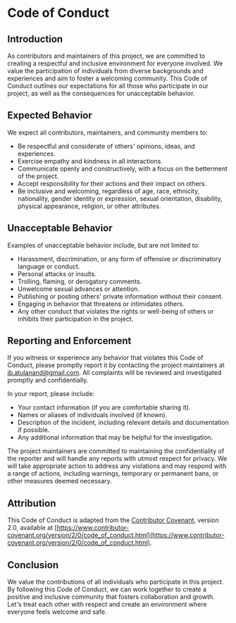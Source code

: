 # Code of Conduct

## Introduction

As contributors and maintainers of this project, we are committed to creating a respectful and inclusive environment for everyone involved. We value the participation of individuals from diverse backgrounds and experiences and aim to foster a welcoming community. This Code of Conduct outlines our expectations for all those who participate in our project, as well as the consequences for unacceptable behavior.

## Expected Behavior

We expect all contributors, maintainers, and community members to:

- Be respectful and considerate of others' opinions, ideas, and experiences.
- Exercise empathy and kindness in all interactions.
- Communicate openly and constructively, with a focus on the betterment of the project.
- Accept responsibility for their actions and their impact on others.
- Be inclusive and welcoming, regardless of age, race, ethnicity, nationality, gender identity or expression, sexual orientation, disability, physical appearance, religion, or other attributes.

## Unacceptable Behavior

Examples of unacceptable behavior include, but are not limited to:

- Harassment, discrimination, or any form of offensive or discriminatory language or conduct.
- Personal attacks or insults.
- Trolling, flaming, or derogatory comments.
- Unwelcome sexual advances or attention.
- Publishing or posting others' private information without their consent.
- Engaging in behavior that threatens or intimidates others.
- Any other conduct that violates the rights or well-being of others or inhibits their participation in the project.

## Reporting and Enforcement

If you witness or experience any behavior that violates this Code of Conduct, please promptly report it by contacting the project maintainers at [ib.atulanand@gmail.com](mailto:ib.atulanand@gmail.com). All complaints will be reviewed and investigated promptly and confidentially.

In your report, please include:

- Your contact information (if you are comfortable sharing it).
- Names or aliases of individuals involved (if known).
- Description of the incident, including relevant details and documentation if possible.
- Any additional information that may be helpful for the investigation.

The project maintainers are committed to maintaining the confidentiality of the reporter and will handle any reports with utmost respect for privacy. We will take appropriate action to address any violations and may respond with a range of actions, including warnings, temporary or permanent bans, or other measures deemed necessary.

## Attribution

This Code of Conduct is adapted from the [Contributor Covenant](https://www.contributor-covenant.org), version 2.0, available at [https://www.contributor-covenant.org/version/2/0/code_of_conduct.html](https://www.contributor-covenant.org/version/2/0/code_of_conduct.html).

## Conclusion

We value the contributions of all individuals who participate in this project. By following this Code of Conduct, we can work together to create a positive and inclusive community that fosters collaboration and growth. Let's treat each other with respect and create an environment where everyone feels welcome and safe.

